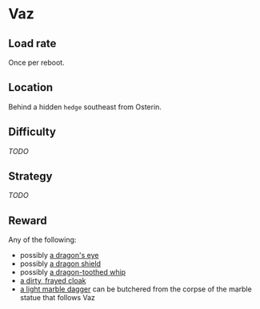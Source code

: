 # Vaz

## Load rate

Once per reboot.

## Location

Behind a hidden `hedge` southeast from Osterin.

## Difficulty

*TODO*

## Strategy

*TODO*

## Reward

Any of the following:

* possibly [a dragon's eye](/items/light.md#a-dragons-eye)
* possibly [a dragon shield](/items/shields.md#a-dragon-shield)
* possibly [a dragon-toothed whip](/items/weapons.md#a-dragon-toothed-whip)
* [a dirty, frayed cloak](/items/clothing.md#a-dirty-frayed-cloak)
* [a light marble dagger](/items/weapons.md#a-light-marble-dagger) can be
	butchered from the corpse of the marble statue that follows Vaz
